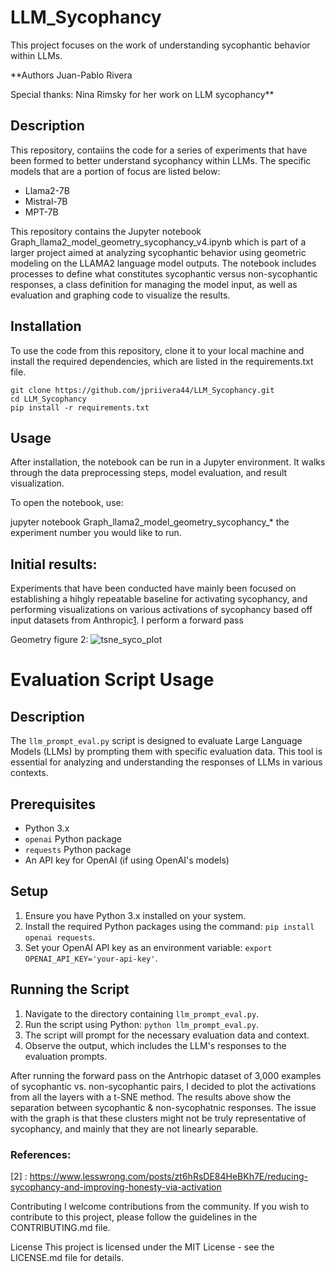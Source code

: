 # LLM_Sycophancy
This project focuses on the work of understanding sycophantic behavior within LLMs.

**Authors
Juan-Pablo Rivera

Special thanks:
Nina Rimsky for her work on LLM sycophancy**

## Description
This repository, contaiins the code for a series of experiments that have been formed to better understand sycophancy within LLMs. The specific models that are a portion of focus are listed below:
- Llama2-7B
- Mistral-7B
- MPT-7B



This repository contains the Jupyter notebook Graph_llama2_model_geometry_sycophancy_v4.ipynb which is part of a larger project aimed at analyzing sycophantic behavior using geometric modeling on the LLAMA2 language model outputs. The notebook includes processes to define what constitutes sycophantic versus non-sycophantic responses, a class definition for managing the model input, as well as evaluation and graphing code to visualize the results.

## Installation
To use the code from this repository, clone it to your local machine and install the required dependencies, which are listed in the requirements.txt file.

```
git clone https://github.com/jpriivera44/LLM_Sycophancy.git
cd LLM_Sycophancy
pip install -r requirements.txt
```

## Usage
After installation, the notebook can be run in a Jupyter environment. It walks through the data preprocessing steps, model evaluation, and result visualization.

To open the notebook, use:

jupyter notebook Graph_llama2_model_geometry_sycophancy_* the experiment number you would like to run.




## Initial results:

Experiments that have been conducted have mainly been focused on establishing a hihgly repeatable baseline for activating sycophancy, and performing visualizations on various activations of sycophancy based off input datasets from Anthropic[1]. I perform a forward pass 




Geometry figure 2:
![tsne_syco_plot](https://github.com/jprivera44/LLM_Sycophancy/assets/9093934/d0342082-95b9-4421-a8b4-1be26c191afa)



# Evaluation Script Usage

## Description
The `llm_prompt_eval.py` script is designed to evaluate Large Language Models (LLMs) by prompting them with specific evaluation data. This tool is essential for analyzing and understanding the responses of LLMs in various contexts.

## Prerequisites
- Python 3.x
- `openai` Python package
- `requests` Python package
- An API key for OpenAI (if using OpenAI's models)

## Setup
1. Ensure you have Python 3.x installed on your system.
2. Install the required Python packages using the command: `pip install openai requests`.
3. Set your OpenAI API key as an environment variable: `export OPENAI_API_KEY='your-api-key'`.

## Running the Script
1. Navigate to the directory containing `llm_prompt_eval.py`.
2. Run the script using Python: `python llm_prompt_eval.py`.
3. The script will prompt for the necessary evaluation data and context.
4. Observe the output, which includes the LLM's responses to the evaluation prompts.



After running the forward pass on the Antrhopic dataset of 3,000 examples of sycophantic vs. non-sycophantic pairs, I decided to plot the activations from all the layers with a t-SNE method. The results above show the separation between sycophantic & non-sycophatnic responses. The issue with the graph is that these clusters might not be truly representative of sycophancy, and mainly that they are not linearly separable.  


### References:
[1]: https://huggingface.co/datasets/Anthropic/model-written-evals/tree/main/sycophancy 
[2] : https://www.lesswrong.com/posts/zt6hRsDE84HeBKh7E/reducing-sycophancy-and-improving-honesty-via-activation 

Contributing
I welcome contributions from the community. If you wish to contribute to this project, please follow the guidelines in the CONTRIBUTING.md file.

License
This project is licensed under the MIT License - see the LICENSE.md file for details.



